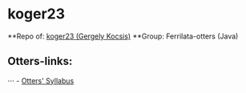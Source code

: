# koger23
**Repo of: [koger23 (Gergely Kocsis)](https://github.com/koger23)
**Group: Ferrilata-otters (Java)

## Otters-links:
⋅⋅⋅ - [Otters' Syllabus](https://github.com/green-fox-academy/otters-syllabus)